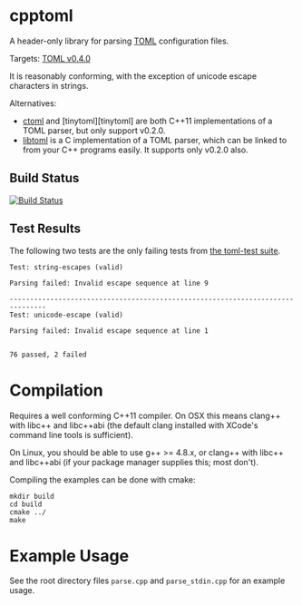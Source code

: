 # cpptoml
A header-only library for parsing [TOML][toml] configuration files.

Targets: [TOML v0.4.0][currver]

It is reasonably conforming, with the exception of unicode escape
characters in strings.

Alternatives:
- [ctoml][ctoml] and [tinytoml][tinytoml] are both C++11 implementations of
  a TOML parser, but only support v0.2.0.
- [libtoml][libtoml] is a C implementation of a TOML parser, which can be
  linked to from your C++ programs easily. It supports only v0.2.0 also.

## Build Status
[![Build Status](https://travis-ci.org/skystrife/cpptoml.svg?branch=master)](https://travis-ci.org/skystrife/cpptoml)

## Test Results
The following two tests are the only failing tests from [the toml-test
suite][toml-test].

```
Test: string-escapes (valid)

Parsing failed: Invalid escape sequence at line 9

-------------------------------------------------------------------------------
Test: unicode-escape (valid)

Parsing failed: Invalid escape sequence at line 1


76 passed, 2 failed
```

# Compilation
Requires a well conforming C++11 compiler. On OSX this means clang++ with
libc++ and libc++abi (the default clang installed with XCode's command line
tools is sufficient).

On Linux, you should be able to use g++ >= 4.8.x, or clang++ with libc++
and libc++abi (if your package manager supplies this; most don't).

Compiling the examples can be done with cmake:

```
mkdir build
cd build
cmake ../
make
```

# Example Usage
See the root directory files `parse.cpp` and `parse_stdin.cpp` for an
example usage.

[currver]: https://github.com/toml-lang/toml/blob/master/versions/en/toml-v0.4.0.md
[toml]: https://github.com/toml-lang/toml
[toml-test]: https://github.com/BurntSushi/toml-test
[ctoml]: https://github.com/evilncrazy/ctoml
[libtoml]: https://github.com/ajwans/libtoml
